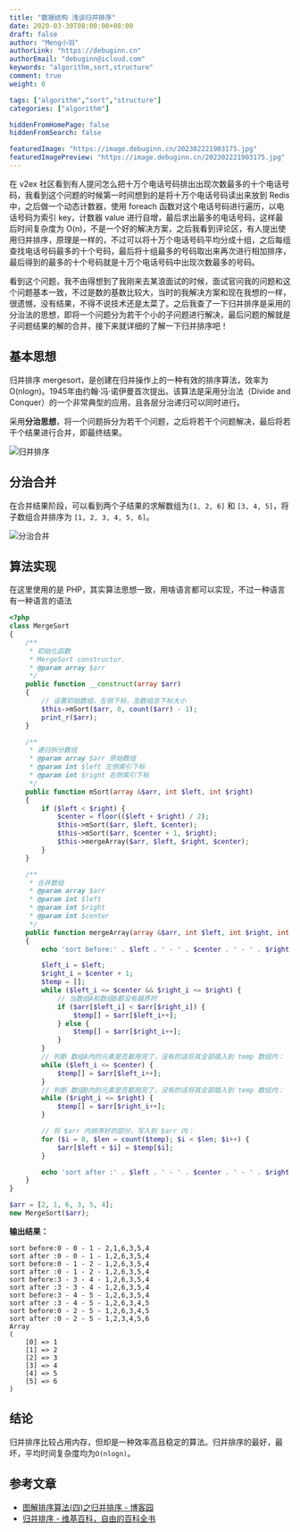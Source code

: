 ```yaml
---
title: "数据结构 浅谈归并排序"
date: 2020-03-30T08:00:00+08:00
draft: false
author: "Meng小羽"
authorLink: "https://debuginn.cn"
authorEmail: "debuginn@icloud.com"
keywords: "algorithm,sort,structure"
comment: true
weight: 0

tags: ["algorithm","sort","structure"]
categories: ["algorithm"]

hiddenFromHomePage: false
hiddenFromSearch: false

featuredImage: "https://image.debuginn.cn/202302221903175.jpg"
featuredImagePreview: "https://image.debuginn.cn/202302221903175.jpg"
---
```


在 v2ex 社区看到有人提问怎么把十万个电话号码排出出现次数最多的十个电话号码，我看到这个问题的时候第一时间想到的是将十万个电话号码读出来放到 Redis 中，之后做一个动态计数器，使用 foreach 函数对这个电话号码进行遍历，以电话号码为索引 key，计数器 value 进行自增，最后求出最多的电话号码，这样最后时间复杂度为 O(n)，不是一个好的解决方案，之后我看到评论区，有人提出使用归并排序，原理是一样的，不过可以将十万个电话号码平均分成十组，之后每组查找电话号码最多的十个号码，最后将十组最多的号码取出来再次进行相加排序，最后得到的最多的十个号码就是十万个电话号码中出现次数最多的号码。

看到这个问题，我不由得想到了我刚来去某浪面试的时候，面试官问我的问题和这个问题基本一致，不过是数的基数比较大，当时的我解决方案和现在我想的一样，很遗憾，没有结果，不得不说技术还是太菜了。之后我查了一下归并排序是采用的分治法的思想，即将一个问题分为若干个小的子问题进行解决，最后问题的解就是子问题结果的解的合并，接下来就详细的了解一下归并排序吧！


## 基本思想

归并排序 mergesort，是创建在归并操作上的一种有效的排序算法，效率为O(nlogn)。1945年由约翰·冯·诺伊曼首次提出。该算法是采用分治法（Divide and Conquer）的一个非常典型的应用，且各层分治递归可以同时进行。

采用**分治思想**，将一个问题拆分为若干个问题，之后将若干个问题解决，最后将若干个结果进行合并，即最终结果。

![归并排序](https://image.debuginn.cn/202303122243108.jpeg)

## 分治合并

在合并结果阶段，可以看到两个子结果的求解数组为`[1, 2, 6]` 和 `[3, 4, 5]`，将子数组合并排序为 `[1, 2, 3, 4, 5, 6]`。

![分治合并](https://image.debuginn.cn/202303122244127.jpeg)

## 算法实现

在这里使用的是 PHP，其实算法思想一致，用啥语言都可以实现，不过一种语言有一种语言的语法

```php
<?php
class MergeSort
{
    /**
     * 初始化函数
     * MergeSort constructor.
     * @param array $arr
     */
    public function __construct(array $arr)
    {
        // 设置初始数组，左侧下标，及数组总下标大小
        $this->mSort($arr, 0, count($arr) - 1);
        print_r($arr);
    }

    /**
     * 递归拆分数组
     * @param array $arr 原始数组
     * @param int $left 左侧索引下标
     * @param int $right 右侧索引下标
     */
    public function mSort(array &$arr, int $left, int $right)
    {
        if ($left < $right) {
            $center = floor(($left + $right) / 2);
            $this->mSort($arr, $left, $center);
            $this->mSort($arr, $center + 1, $right);
            $this->mergeArray($arr, $left, $right, $center);
        }
    }

    /**
     * 合并数组
     * @param array $arr
     * @param int $left
     * @param int $right
     * @param int $center
     */
    public function mergeArray(array &$arr, int $left, int $right, int $center)
    {
        echo 'sort before:' . $left . ' - ' . $center . ' - ' . $right . ' - ' . implode(',', $arr) . "\n";

        $left_i = $left;
        $right_i = $center + 1;
        $temp = [];
        while ($left_i <= $center && $right_i <= $right) {
            // 当数组A和数组B都没有越界时
            if ($arr[$left_i] < $arr[$right_i]) {
                $temp[] = $arr[$left_i++];
            } else {
                $temp[] = $arr[$right_i++];
            }
        }
        // 判断 数组A内的元素是否都用完了，没有的话将其全部插入到 temp 数组内：
        while ($left_i <= $center) {
            $temp[] = $arr[$left_i++];
        }
        // 判断 数组B内的元素是否都用完了，没有的话将其全部插入到 temp 数组内：
        while ($right_i <= $right) {
            $temp[] = $arr[$right_i++];
        }

        // 将 $arr 内排序好的部分，写入到 $arr 内：
        for ($i = 0, $len = count($temp); $i < $len; $i++) {
            $arr[$left + $i] = $temp[$i];
        }

        echo 'sort after :' . $left . ' - ' . $center . ' - ' . $right . ' - ' . implode(',', $arr) . "\n";
    }
}

$arr = [2, 1, 6, 3, 5, 4];
new MergeSort($arr);
```
**输出结果：**

```shell
sort before:0 - 0 - 1 - 2,1,6,3,5,4
sort after :0 - 0 - 1 - 1,2,6,3,5,4
sort before:0 - 1 - 2 - 1,2,6,3,5,4
sort after :0 - 1 - 2 - 1,2,6,3,5,4
sort before:3 - 3 - 4 - 1,2,6,3,5,4
sort after :3 - 3 - 4 - 1,2,6,3,5,4
sort before:3 - 4 - 5 - 1,2,6,3,5,4
sort after :3 - 4 - 5 - 1,2,6,3,4,5
sort before:0 - 2 - 5 - 1,2,6,3,4,5
sort after :0 - 2 - 5 - 1,2,3,4,5,6
Array
(
    [0] => 1
    [1] => 2
    [2] => 3
    [3] => 4
    [4] => 5
    [5] => 6
)
```

## 结论

归并排序比较占用内存，但却是一种效率高且稳定的算法。归并排序的最好，最坏，平均时间复杂度均为`O(nlogn)`。

## 参考文章

- [图解排序算法(四)之归并排序 - 博客园](https://www.cnblogs.com/chengxiao/p/6194356.html)
- [归并排序 - 维基百科，自由的百科全书](https://zh.wikipedia.org/wiki/%E5%BD%92%E5%B9%B6%E6%8E%92%E5%BA%8F)



